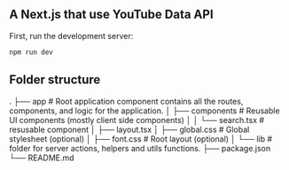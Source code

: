 ## A  Next.js that use YouTube Data API

First, run the development server:

```bash
npm run dev
```



## Folder structure
.
├── app # Root application component contains all the routes, components, and logic for the application.
│   ├── components # Reusable UI components (mostly client side components)
│   │   └── search.tsx # resusable component
│   ├── layout.tsx 
│   ├── global.css # Global stylesheet (optional)
│   ├── font.css # Root layout (optional)
│   └── lib # folder for server actions, helpers and utils functions.
├── package.json
└── README.md